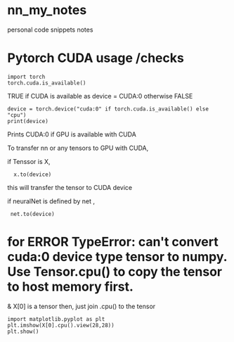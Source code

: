 # nn_my_notes
personal code snippets notes


# Pytorch CUDA usage /checks

    import torch 
    torch.cuda.is_available()
    
   TRUE if CUDA is available as device = CUDA:0
   otherwise FALSE
   
   
    device = torch.device("cuda:0" if torch.cuda.is_available() else "cpu")
    print(device)
    
   Prints CUDA:0 if GPU is available with CUDA
   
    
   To transfer nn or any tensors to GPU with CUDA,
    
   if Tenssor is X,
      
      x.to(device)
   this will transfer the tensor to CUDA device
   
   if neuralNet is defined by net ,
    
     net.to(device)
    
   
# for ERROR TypeError: can't convert cuda:0 device type tensor to numpy. Use Tensor.cpu() to copy the tensor to host memory first.

& X[0] is a tensor then, just join .cpu() to the tensor
    
    import matplotlib.pyplot as plt
    plt.imshow(X[0].cpu().view(28,28))
    plt.show()
 
 
